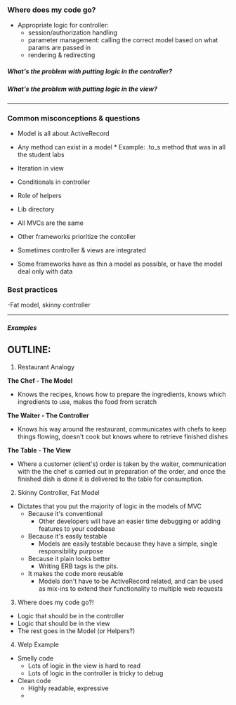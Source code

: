 ### Where does my code go?
  * Appropriate logic for controller:
      * session/authorization handling
      * parameter management: calling the correct model based on what params are passed in
      * rendering & redirecting

##### What's the problem with putting logic in the controller?

##### What's the problem with putting logic in the view?
---

### Common misconceptions & questions
  * Model is all about ActiveRecord
   * Any method can exist in a model
    * Example: .to_s method that was in all the student labs
  * Iteration in view
  * Conditionals in controller
  * Role of helpers
  * Lib directory

  * All MVCs are the same
   * Other frameworks prioritize the contoller
   * Sometimes controller & views are integrated
   * Some frameworks have as thin a model as possible, or have the model deal only with data





### Best practices
  -Fat model, skinny controller

----

##### Examples


OUTLINE:
--------

1. Restaurant Analogy

**The Chef - The Model**
- Knows the recipes, knows how to prepare the ingredients, knows which ingredients to use, makes the food from scratch

**The Waiter - The Controller**
- Knows his way around the restaurant, communicates with chefs to keep things flowing, doesn't cook but knows where to retrieve finished dishes

**The Table - The View**
- Where a customer (client's) order is taken by the waiter, communication with the the chef is carried out in preparation of the order, and once the finished dish is done it is delivered to the table for consumption.

2. Skinny Controller, Fat Model

- Dictates that you put the majority of logic in the models of MVC
  - Because it's conventional
    - Other developers will have an easier time debugging or adding features to your codebase
  - Because it's easily testable
    - Models are easily testable because they have a simple, single responsibility purpose
  - Because it plain looks better
    - Writing ERB tags is the pits.
  - It makes the code more reusable
    - Models don't have to be ActiveRecord related, and can be used as mix-ins to extend their functionality to multiple web requests

3. Where does my code go?!
  - Logic that should be in the controller
  - Logic that should be in the view
  - The rest goes in the Model (or Helpers?)

4. Welp Example
  - Smelly code
    - Lots of logic in the view is hard to read
    - Lots of logic in the controller is tricky to debug
  - Clean code
    - Highly readable, expressive
    -
